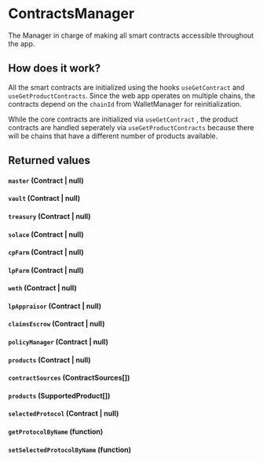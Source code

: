 # ContractsManager

The Manager in charge of making all smart contracts accessible throughout the app.

## How does it work?

All the smart contracts are initialized using the hooks `useGetContract` and `useGetProductContracts`. Since the web app operates on multiple chains, the contracts depend on the `chainId` from WalletManager for reinitialization.

While the core contracts are initialized via `useGetContract` , the product contracts are handled seperately via `useGetProductContracts` because there will be chains that have a different number of products available.

## Returned values

#### `master` (Contract | null)
#### `vault` (Contract | null)
#### `treasury` (Contract | null)
#### `solace` (Contract | null)
#### `cpFarm` (Contract | null)
#### `lpFarm` (Contract | null)
#### `weth` (Contract | null)
#### `lpAppraisor` (Contract | null)
#### `claimsEscrow` (Contract | null)
#### `policyManager` (Contract | null)
#### `products` (Contract | null)
#### `contractSources` (ContractSources[])
#### `products` (SupportedProduct[])
#### `selectedProtocol` (Contract | null)
#### `getProtocolByName` (function)
#### `setSelectedProtocolByName` (function)
